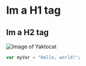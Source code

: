 # Im a H1 tag
## Im a H2 tag
![Image of Yaktocat](https://octodex.github.com/images/yaktocat.png)

``` javascript
var myVar = "Hello, world!";
```
